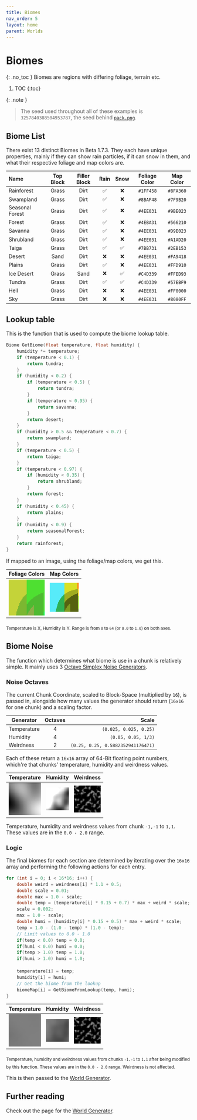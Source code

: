 ```yaml
---
title: Biomes
nav_order: 5
layout: home
parent: Worlds
---
```


# Biomes
{: .no_toc }
Biomes are regions with differing foliage, terrain etc.

1. TOC
{:toc}

{: .note }
> The seed used throughout all of these examples is `3257840388504953787`, the seed behind [`pack.png`](https://minecraftathome.com/projects/packpng.html).

## Biome List
There exist 13 distinct Biomes in Beta 1.7.3. They each have unique properties, mainly if they can show rain particles, if it can snow in them, and what their respective foliage and map colors are.

| Name            | Top Block | Filler Block | Rain | Snow |                                 Foliage Color                                  |                                   Map Color                                    |
| :-------------- | :-------: | :----------: | :--: | :--: | :----------------------------------------------------------------------------: | :----------------------------------------------------------------------------: |
| Rainforest      |   Grass   |     Dirt     |  ✅   |  ❌   | <span class="color-swatch" style="background-color:#1FF458;"></span> `#1FF458` | <span class="color-swatch" style="background-color:#8FA360;"></span> `#8FA360` |
| Swampland       |   Grass   |     Dirt     |  ✅   |  ❌   | <span class="color-swatch" style="background-color:#8BAF48;"></span> `#8BAF48` | <span class="color-swatch" style="background-color:#7F9B20;"></span> `#7F9B20` |
| Seasonal Forest |   Grass   |     Dirt     |  ✅   |  ❌   | <span class="color-swatch" style="background-color:#4EE031;"></span> `#4EE031` | <span class="color-swatch" style="background-color:#9BE023;"></span> `#9BE023` |
| Forest          |   Grass   |     Dirt     |  ✅   |  ❌   | <span class="color-swatch" style="background-color:#4EBA31;"></span> `#4EBA31` | <span class="color-swatch" style="background-color:#566210;"></span> `#566210` |
| Savanna         |   Grass   |     Dirt     |  ✅   |  ❌   | <span class="color-swatch" style="background-color:#4EE031;"></span> `#4EE031` | <span class="color-swatch" style="background-color:#D9E023;"></span> `#D9E023` |
| Shrubland       |   Grass   |     Dirt     |  ✅   |  ❌   | <span class="color-swatch" style="background-color:#4EE031;"></span> `#4EE031` | <span class="color-swatch" style="background-color:#A1AD20;"></span> `#A1AD20` |
| Taiga           |   Grass   |     Dirt     |  ✅   |  ✅   | <span class="color-swatch" style="background-color:#7BB731;"></span> `#7BB731` | <span class="color-swatch" style="background-color:#2EB153;"></span> `#2EB153` |
| Desert          |   Sand    |     Dirt     |  ❌   |  ❌   | <span class="color-swatch" style="background-color:#4EE031;"></span> `#4EE031` | <span class="color-swatch" style="background-color:#FA9418;"></span> `#FA9418` |
| Plains          |   Grass   |     Dirt     |  ✅   |  ❌   | <span class="color-swatch" style="background-color:#4EE031;"></span> `#4EE031` | <span class="color-swatch" style="background-color:#FFD910;"></span> `#FFD910` |
| Ice Desert      |   Grass   |     Sand     |  ❌   |  ✅   | <span class="color-swatch" style="background-color:#C4D339;"></span> `#C4D339` | <span class="color-swatch" style="background-color:#FFED93;"></span> `#FFED93` |
| Tundra          |   Grass   |     Dirt     |  ✅   |  ✅   | <span class="color-swatch" style="background-color:#C4D339;"></span> `#C4D339` | <span class="color-swatch" style="background-color:#57EBF9;"></span> `#57EBF9` |
| Hell            |   Grass   |     Dirt     |  ❌   |  ❌   | <span class="color-swatch" style="background-color:#4EE031;"></span> `#4EE031` | <span class="color-swatch" style="background-color:#FF0000;"></span> `#FF0000` |
| Sky             |   Grass   |     Dirt     |  ❌   |  ❌   | <span class="color-swatch" style="background-color:#4EE031;"></span> `#4EE031` | <span class="color-swatch" style="background-color:#8080FF;"></span> `#8080FF` |

## Lookup table
This is the function that is used to compute the biome lookup table.

```c
Biome GetBiome(float temperature, float humidity) {
    humidity *= temperature;
    if (temperature < 0.1) {
        return tundra;
    }
    if (humidity < 0.2) {
        if (temperature < 0.5) {
            return tundra;
        }
        if (temperature < 0.95) {
            return savanna;
        }
        return desert;
    }
    if (humidity > 0.5 && temperature < 0.7) {
        return swampland;
    }
    if (temperature < 0.5) {
        return taiga;
    }
    if (temperature < 0.97) {
        if (humidity < 0.35) {
            return shrubland;
        }
        return forest;
    }
    if (humidity < 0.45) {
        return plains;
    }
    if (humidity < 0.9) {
        return seasonalForest;
    }
    return rainforest;
}
```

If mapped to an image, using the foliage/map colors, we get this.

| Foliage Colors | Map Colors |
| --- | --- |
| <img src="images/biomesFoliage.png" alt="Foliage Colors" style="image-rendering: pixelated; width: 100%"> | <img src="images/biomesMap.png" alt="Map Colors" style="image-rendering: pixelated; width: 100%"> |

<sub>Temperature is X, Humidity is Y. Range is from `0` to `64` (or `0.0` to `1.0`) on both axes.</sub>

## Biome Noise
The function which determines what biome is use in a chunk is relatively simple.
It mainly uses 3 [Octave Simplex Noise Generators](../technical/noise#simplex-noise).

### Noise Octaves
The current Chunk Coordinate, scaled to Block-Space (multiplied by `16`), is passed in, alongside how many values the generator should return (`16x16` for one chunk) and a scaling factor.

| Generator | Octaves | Scale |
| --- | :---: | ---: |
| Temperature | 4 | `(0.025, 0.025, 0.25)` |
| Humidity | 4 | `(0.05, 0.05, 1/3)` |
| Weirdness | 2 | `(0.25, 0.25, 0.5882352941176471)` |

Each of these return a `16x16` array of 64-Bit floating point numbers, which're that chunks' temperature, humidity and weirdness values.

| Temperature | Humidity | Weirdness |
| :---: | :---: | :---: |
| <img src="images/temperaturePre.png" alt="Temperature map" style="image-rendering: pixelated; width: 100%"> | <img src="images/humidityPre.png" alt="Humidity map" style="image-rendering: pixelated; width: 100%"> | <img src="images/weirdness.png" alt="Weirdness map" style="image-rendering: pixelated; width: 100%"> |

Temperature, humidity and weirdness values from chunk `-1,-1` to `1,1`. These values are in the `0.0 - 2.0` range.

### Logic
The final biomes for each section are determined by iterating over the `16x16` array and performing the following actions for each entry.

```c
for (int i = 0; i < 16*16; i++) {
    double weird = weirdness[i] * 1.1 + 0.5;
    double scale = 0.01;
    double max = 1.0 - scale;
    double temp = (temperature[i] * 0.15 + 0.7) * max + weird * scale;
    scale = 0.002;
    max = 1.0 - scale;
    double humi = (humidity[i] * 0.15 + 0.5) * max + weird * scale;
    temp = 1.0 - (1.0 - temp) * (1.0 - temp);
    // Limit values to 0.0 - 1.0
    if(temp < 0.0) temp = 0.0;
    if(humi < 0.0) humi = 0.0;
    if(temp > 1.0) temp = 1.0;
    if(humi > 1.0) humi = 1.0;

    temperature[i] = temp;
    humidity[i] = humi;
    // Get the biome from the lookup
    biomeMap[i] = GetBiomeFromLookup(temp, humi);
}
```

| Temperature | Humidity | Weirdness |
| :---: | :---: | :---: |
| <img src="images/temperaturePost.png" alt="Temperature map" style="image-rendering: pixelated; width: 100%"> | <img src="images/humidityPost.png" alt="Humidity map" style="image-rendering: pixelated; width: 100%"> | <img src="images/weirdness.png" alt="Weirdness map" style="image-rendering: pixelated; width: 100%"> |

<sub>Temperature, humidity and weirdness values from chunks `-1,-1` to `1,1` after being modified by this function. These values are in the `0.0 - 2.0` range. Weirdness is not affected.</sub>

This is then passed to the [World Generator](generation).

## Further reading
Check out the page for the [World Generator](generation).